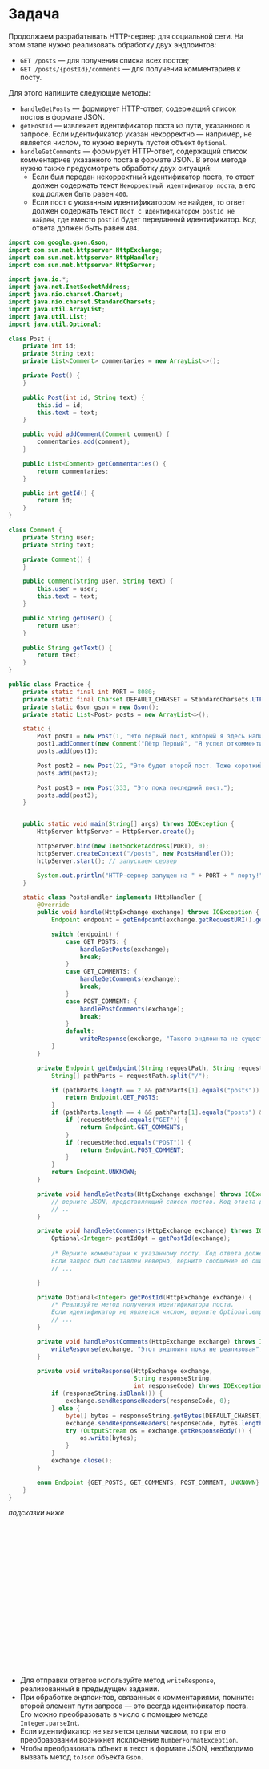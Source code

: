 # Задача

Продолжаем разрабатывать HTTP-сервер для социальной сети. На этом этапе нужно реализовать обработку двух эндпоинтов:

- `GET /posts` — для получения списка всех постов;
- `GET /posts/{postId}/comments` — для получения комментариев к посту.

Для этого напишите следующие методы:

- `handleGetPosts` — формирует HTTP-ответ, содержащий список постов в формате JSON.
- `getPostId` — извлекает идентификатор поста из пути, указанного в запросе. Если идентификатор указан некорректно —
  например, не является числом, то нужно вернуть пустой объект `Optional`.
- `handleGetComments` — формирует HTTP-ответ, содержащий список комментариев указанного поста в формате JSON. В этом
  методе нужно также предусмотреть обработку двух ситуаций:
    - Если был передан некорректный идентификатор поста, то ответ должен содержать текст `Некорректный идентификатор
      поста`, а его код должен быть равен `400`.
    - Если пост с указанным идентификатором не найден, то ответ должен содержать текст `Пост с идентификатором postId не
      найден`, где вместо `postId` будет переданный идентификатор. Код ответа должен быть равен `404`.

```java
import com.google.gson.Gson;
import com.sun.net.httpserver.HttpExchange;
import com.sun.net.httpserver.HttpHandler;
import com.sun.net.httpserver.HttpServer;

import java.io.*;
import java.net.InetSocketAddress;
import java.nio.charset.Charset;
import java.nio.charset.StandardCharsets;
import java.util.ArrayList;
import java.util.List;
import java.util.Optional;

class Post {
    private int id;
    private String text;
    private List<Comment> commentaries = new ArrayList<>();

    private Post() {
    }

    public Post(int id, String text) {
        this.id = id;
        this.text = text;
    }

    public void addComment(Comment comment) {
        commentaries.add(comment);
    }

    public List<Comment> getCommentaries() {
        return commentaries;
    }

    public int getId() {
        return id;
    }
}

class Comment {
    private String user;
    private String text;

    private Comment() {
    }

    public Comment(String user, String text) {
        this.user = user;
        this.text = text;
    }

    public String getUser() {
        return user;
    }

    public String getText() {
        return text;
    }
}

public class Practice {
    private static final int PORT = 8080;
    private static final Charset DEFAULT_CHARSET = StandardCharsets.UTF_8;
    private static Gson gson = new Gson();
    private static List<Post> posts = new ArrayList<>();

    static {
        Post post1 = new Post(1, "Это первый пост, который я здесь написал.");
        post1.addComment(new Comment("Пётр Первый", "Я успел откомментировать первым!"));
        posts.add(post1);

        Post post2 = new Post(22, "Это будет второй пост. Тоже короткий.");
        posts.add(post2);

        Post post3 = new Post(333, "Это пока последний пост.");
        posts.add(post3);
    }


    public static void main(String[] args) throws IOException {
        HttpServer httpServer = HttpServer.create();

        httpServer.bind(new InetSocketAddress(PORT), 0);
        httpServer.createContext("/posts", new PostsHandler());
        httpServer.start(); // запускаем сервер

        System.out.println("HTTP-сервер запущен на " + PORT + " порту!");
    }

    static class PostsHandler implements HttpHandler {
        @Override
        public void handle(HttpExchange exchange) throws IOException {
            Endpoint endpoint = getEndpoint(exchange.getRequestURI().getPath(), exchange.getRequestMethod());

            switch (endpoint) {
                case GET_POSTS: {
                    handleGetPosts(exchange);
                    break;
                }
                case GET_COMMENTS: {
                    handleGetComments(exchange);
                    break;
                }
                case POST_COMMENT: {
                    handlePostComments(exchange);
                    break;
                }
                default:
                    writeResponse(exchange, "Такого эндпоинта не существует", 404);
            }
        }

        private Endpoint getEndpoint(String requestPath, String requestMethod) {
            String[] pathParts = requestPath.split("/");

            if (pathParts.length == 2 && pathParts[1].equals("posts")) {
                return Endpoint.GET_POSTS;
            }
            if (pathParts.length == 4 && pathParts[1].equals("posts") && pathParts[3].equals("comments")) {
                if (requestMethod.equals("GET")) {
                    return Endpoint.GET_COMMENTS;
                }
                if (requestMethod.equals("POST")) {
                    return Endpoint.POST_COMMENT;
                }
            }
            return Endpoint.UNKNOWN;
        }

        private void handleGetPosts(HttpExchange exchange) throws IOException {
            // верните JSON, представляющий список постов. Код ответа должен быть 200.
            // ..
        }

        private void handleGetComments(HttpExchange exchange) throws IOException {
            Optional<Integer> postIdOpt = getPostId(exchange);
            
            /* Верните комментарии к указанному посту. Код ответа должен быть 200. 
            Если запрос был составлен неверно, верните сообщение об ошибке. */
            // ...

        }

        private Optional<Integer> getPostId(HttpExchange exchange) {
            /* Реализуйте метод получения идентификатора поста.
            Если идентификатор не является числом, верните Optional.empty(). */
            // ...
        }

        private void handlePostComments(HttpExchange exchange) throws IOException {
            writeResponse(exchange, "Этот эндпоинт пока не реализован", 200);
        }

        private void writeResponse(HttpExchange exchange,
                                   String responseString,
                                   int responseCode) throws IOException {
            if (responseString.isBlank()) {
                exchange.sendResponseHeaders(responseCode, 0);
            } else {
                byte[] bytes = responseString.getBytes(DEFAULT_CHARSET);
                exchange.sendResponseHeaders(responseCode, bytes.length);
                try (OutputStream os = exchange.getResponseBody()) {
                    os.write(bytes);
                }
            }
            exchange.close();
        }

        enum Endpoint {GET_POSTS, GET_COMMENTS, POST_COMMENT, UNKNOWN}
    }
}
```
_подсказки ниже_

<br><br><br><br><br><br><br><br><br><br><br><br><br><br><br><br><br>

- Для отправки ответов используйте метод `writeResponse`, реализованный в предыдущем задании.
- При обработке эндпоинтов, связанных с комментариями, помните: второй элемент пути запроса — это всегда идентификатор
  поста. Его можно преобразовать в число с помощью метода `Integer.parseInt`.
- Если идентификатор не является целым числом, то при его преобразовании возникнет исключение `NumberFormatException`.
- Чтобы преобразовать объект в текст в формате JSON, необходимо вызвать метод `toJson` объекта `Gson`.